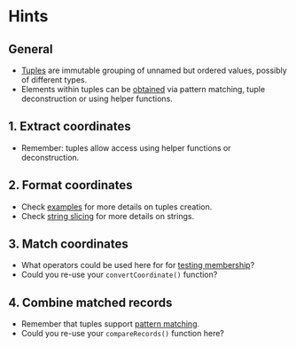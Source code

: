 # Hints

## General

- [Tuples](https://docs.microsoft.com/en-us/dotnet/fsharp/language-reference/tuples) are immutable grouping of unnamed but ordered values, possibly of different types.
- Elements within tuples can be [obtained](https://docs.microsoft.com/en-us/dotnet/fsharp/language-reference/tuples#obtaining-individual-values) via pattern matching, tuple deconstruction or using helper functions.

## 1. Extract coordinates

- Remember: tuples allow access using helper functions or deconstruction.

## 2. Format coordinates

- Check [examples](https://docs.microsoft.com/en-us/dotnet/fsharp/language-reference/tuples#examples) for more details on tuples creation.
- Check [string slicing](https://docs.microsoft.com/en-us/dotnet/fsharp/language-reference/strings#string-indexing-and-slicing) for more details on strings.

## 3. Match coordinates

- What operators could be used here for for [testing membership](https://docs.microsoft.com/en-us/dotnet/fsharp/language-reference/strings#string-indexing-and-slicing)?
- Could you re-use your `convertCoordinate()` function?

## 4. Combine matched records

- Remember that tuples support [pattern matching](https://docs.microsoft.com/en-us/dotnet/fsharp/language-reference/tuples#obtaining-individual-values).
- Could you re-use your `compareRecords()` function here?
